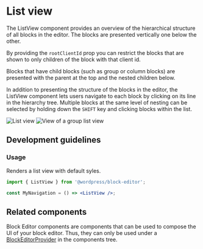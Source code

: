 # List view

The ListView component provides an overview of the hierarchical structure of all blocks in the editor. The blocks are presented vertically one below the other.

By providing the `rootClientId` prop you can restrict the blocks that are shown to only children of the block with that client id.

Blocks that have child blocks (such as group or column blocks) are presented with the parent at the top and the nested children below.

In addition to presenting the structure of the blocks in the editor, the ListView component lets users navigate to each block by clicking on its line in the hierarchy tree. Multiple blocks at the same level of nesting can be selected by holding down the `SHIFT` key and clicking blocks within the list.

![List view](https://make.wordpress.org/core/files/2020/08/block-navigation.png)
![View of a group list view](https://make.wordpress.org/core/files/2020/08/view-of-group-block-navigation.png)

## Development guidelines

### Usage

Renders a list view with default syles.

```jsx
import { ListView } from '@wordpress/block-editor';

const MyNavigation = () => <ListView />;
```

## Related components

Block Editor components are components that can be used to compose the UI of your block editor. Thus, they can only be used under a [BlockEditorProvider](https://github.com/WordPress/gutenberg/blob/HEAD/packages/block-editor/src/components/provider/README.md) in the components tree.
